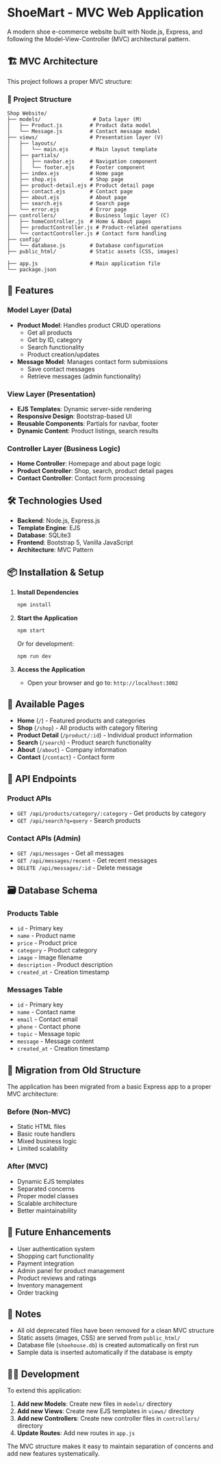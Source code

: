 # ShoeMart - MVC Web Application

A modern shoe e-commerce website built with Node.js, Express, and following the Model-View-Controller (MVC) architectural pattern.

## 🏗️ MVC Architecture

This project follows a proper MVC structure:

### 📁 Project Structure
```
Shop Website/
├── models/                 # Data layer (M)
│   ├── Product.js         # Product data model
│   └── Message.js         # Contact message model
├── views/                 # Presentation layer (V)
│   ├── layouts/
│   │   └── main.ejs       # Main layout template
│   ├── partials/
│   │   ├── navbar.ejs     # Navigation component
│   │   └── footer.ejs     # Footer component
│   ├── index.ejs          # Home page
│   ├── shop.ejs           # Shop page
│   ├── product-detail.ejs # Product detail page
│   ├── contact.ejs        # Contact page
│   ├── about.ejs          # About page
│   ├── search.ejs         # Search page
│   └── error.ejs          # Error page
├── controllers/           # Business logic layer (C)
│   ├── homeController.js  # Home & About pages
│   ├── productController.js # Product-related operations
│   └── contactController.js # Contact form handling
├── config/
│   └── database.js        # Database configuration
├── public_html/           # Static assets (CSS, images)

├── app.js                 # Main application file
└── package.json
```

## 🚀 Features

### Model Layer (Data)
- **Product Model**: Handles product CRUD operations
  - Get all products
  - Get by ID, category
  - Search functionality
  - Product creation/updates
- **Message Model**: Manages contact form submissions
  - Save contact messages
  - Retrieve messages (admin functionality)

### View Layer (Presentation)
- **EJS Templates**: Dynamic server-side rendering
- **Responsive Design**: Bootstrap-based UI
- **Reusable Components**: Partials for navbar, footer
- **Dynamic Content**: Product listings, search results

### Controller Layer (Business Logic)
- **Home Controller**: Homepage and about page logic
- **Product Controller**: Shop, search, product detail pages
- **Contact Controller**: Contact form processing

## 🛠️ Technologies Used

- **Backend**: Node.js, Express.js
- **Template Engine**: EJS
- **Database**: SQLite3
- **Frontend**: Bootstrap 5, Vanilla JavaScript
- **Architecture**: MVC Pattern

## 📦 Installation & Setup

1. **Install Dependencies**
   ```bash
   npm install
   ```

2. **Start the Application**
   ```bash
   npm start
   ```
   Or for development:
   ```bash
   npm run dev
   ```

3. **Access the Application**
   - Open your browser and go to: `http://localhost:3002`

## 🎯 Available Pages

- **Home** (`/`) - Featured products and categories
- **Shop** (`/shop`) - All products with category filtering
- **Product Detail** (`/product/:id`) - Individual product information
- **Search** (`/search`) - Product search functionality
- **About** (`/about`) - Company information
- **Contact** (`/contact`) - Contact form

## 🔌 API Endpoints

### Product APIs
- `GET /api/products/category/:category` - Get products by category
- `GET /api/search?q=query` - Search products

### Contact APIs (Admin)
- `GET /api/messages` - Get all messages
- `GET /api/messages/recent` - Get recent messages
- `DELETE /api/messages/:id` - Delete message

## 🗃️ Database Schema

### Products Table
- `id` - Primary key
- `name` - Product name
- `price` - Product price
- `category` - Product category
- `image` - Image filename
- `description` - Product description
- `created_at` - Creation timestamp

### Messages Table
- `id` - Primary key
- `name` - Contact name
- `email` - Contact email
- `phone` - Contact phone
- `topic` - Message topic
- `message` - Message content
- `created_at` - Creation timestamp

## 🔄 Migration from Old Structure

The application has been migrated from a basic Express app to a proper MVC architecture:

### Before (Non-MVC)
- Static HTML files
- Basic route handlers
- Mixed business logic
- Limited scalability

### After (MVC)
- Dynamic EJS templates
- Separated concerns
- Proper model classes
- Scalable architecture
- Better maintainability

## 🚀 Future Enhancements

- User authentication system
- Shopping cart functionality
- Payment integration
- Admin panel for product management
- Product reviews and ratings
- Inventory management
- Order tracking

## 📝 Notes

- All old deprecated files have been removed for a clean MVC structure
- Static assets (images, CSS) are served from `public_html/`
- Database file (`shoehouse.db`) is created automatically on first run
- Sample data is inserted automatically if the database is empty

## 🧑‍💻 Development

To extend this application:

1. **Add new Models**: Create new files in `models/` directory
2. **Add new Views**: Create new EJS templates in `views/` directory
3. **Add new Controllers**: Create new controller files in `controllers/` directory
4. **Update Routes**: Add new routes in `app.js`

The MVC structure makes it easy to maintain separation of concerns and add new features systematically.

